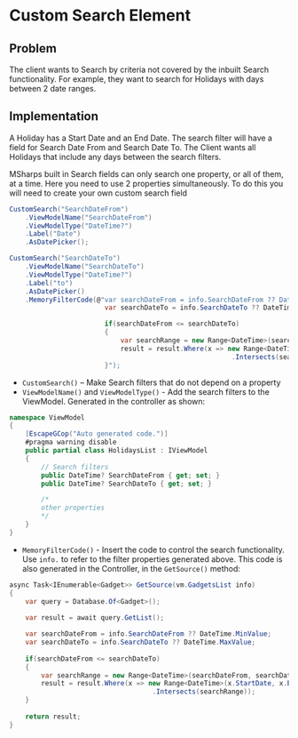# Custom Search Element

## Problem

The client wants to Search by criteria not covered by the inbuilt Search functionality. For example, they want to search for Holidays with days between 2 date ranges.

## Implementation

A Holiday has a Start Date and an End Date. The search filter will have a field for Search Date From and Search Date To. The Client wants all Holidays that include any days between the search filters.

MSharps built in Search fields can only search one property, or all of them, at a time. Here you need to use 2 properties simultaneously. To do this you will need to create your own custom search field 

```csharp
CustomSearch("SearchDateFrom")
    .ViewModelName("SearchDateFrom")
    .ViewModelType("DateTime?")                
    .Label("Date")
    .AsDatePicker();

CustomSearch("SearchDateTo")
    .ViewModelName("SearchDateTo")
    .ViewModelType("DateTime?")               
    .Label("to")
    .AsDatePicker()
    .MemoryFilterCode(@"var searchDateFrom = info.SearchDateFrom ?? DateTime.MinValue;
                        var searchDateTo = info.SearchDateTo ?? DateTime.MaxValue;

                        if(searchDateFrom <= searchDateTo)
                        {
                            var searchRange = new Range<DateTime>(searchDateFrom, searchDateTo);
                            result = result.Where(x => new Range<DateTime>(x.StartDate, x.EndDate)
                                                        .Intersects(searchRange));
                        }");
```

- `CustomSearch()` – Make Search filters that do not depend on a property
- `ViewModelName()` and `ViewModelType()` - Add the search filters to the ViewModel. Generated in the controller as shown:

```csharp
namespace ViewModel
{
    [EscapeGCop("Auto generated code.")]
    #pragma warning disable
    public partial class HolidaysList : IViewModel
    {
        // Search filters
        public DateTime? SearchDateFrom { get; set; }
        public DateTime? SearchDateTo { get; set; }

        /*
        other properties
        */
    }
}
```

- `MemoryFilterCode()` - Insert the code to control the search functionality. Use `info.` to refer to the filter properties generated above. This code is also generated in the Controller, in the `GetSource()` method:

```csharp
async Task<IEnumerable<Gadget>> GetSource(vm.GadgetsList info)
{
    var query = Database.Of<Gadget>();
            
    var result = await query.GetList();

    var searchDateFrom = info.SearchDateFrom ?? DateTime.MinValue;
    var searchDateTo = info.SearchDateTo ?? DateTime.MaxValue;
            
    if(searchDateFrom <= searchDateTo)
    {
        var searchRange = new Range<DateTime>(searchDateFrom, searchDateTo);
        result = result.Where(x => new Range<DateTime>(x.StartDate, x.EndDate)
                                    .Intersects(searchRange));
    }
            
    return result;
}
```
